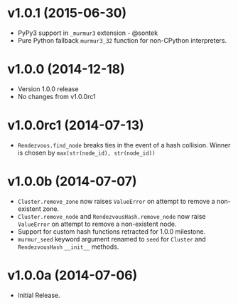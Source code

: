 v1.0.1 (2015-06-30)
===================

  - PyPy3 support in `_murmur3` extension - @sontek
  - Pure Python fallback `murmur3_32` function for non-CPython interpreters.

v1.0.0 (2014-12-18)
===================

  - Version 1.0.0 release
  - No changes from v1.0.0rc1

v1.0.0rc1 (2014-07-13)
======================

  - `Rendezvous.find_node` breaks ties in the event of a hash collision. Winner
    is chosen by `max(str(node_id), str(node_id))`

v1.0.0b (2014-07-07)
====================

  - `Cluster.remove_zone` now raises `ValueError` on attempt to remove a
     non-existent zone.
  - `Cluster.remove_node` and `RendezvousHash.remove_node` now raise
    `ValueError` on attempt to remove  a non-existent node.
  - Support for custom hash functions retracted for 1.0.0 milestone.
  - `murmur_seed` keyword argument renamed to `seed` for `Cluster` and
    `RendezvousHash` `__init__` methods.

v1.0.0a (2014-07-06)
====================

  - Initial Release.
